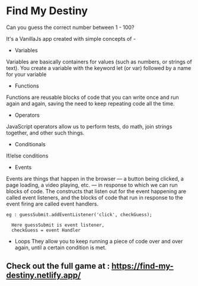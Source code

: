 # Find My Destiny
Can you guess the correct number between 1 - 100? 

It's a VanillaJs app created with simple concepts of -
- Variables

Variables are basically containers for values (such as numbers, or strings of text). You create a variable with the keyword let (or var) followed by a name for your variable
- Functions

Functions are reusable blocks of code that you can write once and run again and again, saving the need to keep repeating code all the time.
- Operators

JavaScript operators allow us to perform tests, do math, join strings together, and other such things.

- Conditionals

If/else conditions
- Events

Events are things that happen in the browser — a button being clicked, a page loading, a video playing, etc. — in response to which we can run blocks of code. The constructs that listen out for the event happening are called event listeners, and the blocks of code that run in response to the event firing are called event handlers.

    eg : guessSubmit.addEventListener('click', checkGuess);

      Here guessSubmit is event listener,
      checkGuess = event Handler

- Loops
They allow you to keep running a piece of code over and over again, until a certain condition is met.

## Check out the full game at : https://find-my-destiny.netlify.app/




